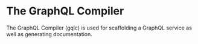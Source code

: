 # The GraphQL Compiler
The GraphQL Compiler (gqlc) is used for scaffolding a GraphQL service as well
as generating documentation.
